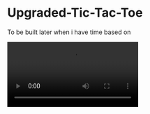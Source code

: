 # Upgraded-Tic-Tac-Toe
To be built later when i have time based on

<video src="https://i.imgur.com/EhKRbfa.mp4" autoplay controls>
  
![example](https://i.imgur.com/EhKRbfa.mp4)

https://www.reddit.com/r/awesome/comments/r7s9hh/upgraded_tic_tac_toe/
